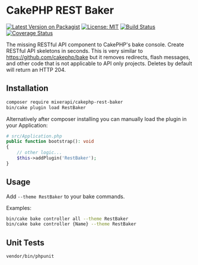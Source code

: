 # CakePHP REST Baker

[![Latest Version on Packagist](https://img.shields.io/packagist/v/mixerapi/cakephp-rest-baker.svg?style=flat-square)](https://packagist.org/packages/mixerapi/cakephp-rest-baker)
[![License: MIT](https://img.shields.io/badge/License-MIT-yellow.svg)](LICENSE.md)
[![Build Status](https://travis-ci.org/mixerapi/cakephp-rest-baker.svg?branch=master)](https://travis-ci.org/mixerapi/cakephp-rest-baker)
[![Coverage Status](https://coveralls.io/repos/github/mixerapi/cakephp-rest-baker/badge.svg?branch=master)](https://coveralls.io/github/mixerapi/cakephp-rest-baker?branch=master)

The missing RESTful API component to CakePHP's bake console. Create RESTful API skeletons in seconds. This is very 
similar to https://github.com/cakephp/bake but it removes redirects, flash messages, and other code that is not 
applicable to API only projects. Deletes by default will return an HTTP 204.

## Installation

```bash
composer require mixerapi/cakephp-rest-baker
bin/cake plugin load RestBaker
```

Alternatively after composer installing you can manually load the plugin in your Application:

```php
# src/Application.php
public function bootstrap(): void
{
    // other logic...
    $this->addPlugin('RestBaker');
}
```

## Usage

Add `--theme RestBaker` to your bake commands.

Examples:
 
```bash
bin/cake bake controller all --theme RestBaker
bin/cake bake controller {Name} --theme RestBaker
```

## Unit Tests

```bash
vendor/bin/phpunit
```
